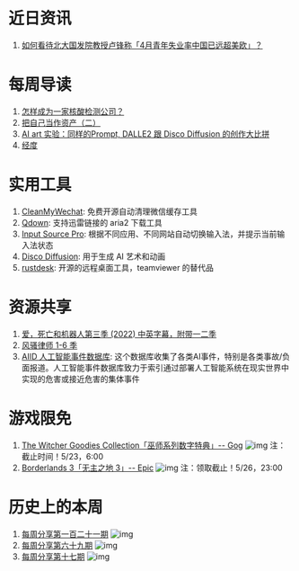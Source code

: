 # 近日资讯

1. [如何看待北大国发院教授卢锋称「4月青年失业率中国已远超美欧」？](https://www.zhihu.com/question/533713227)

# 每周导读

1. [怎样成为一家核酸检测公司？](http://www.eeo.com.cn/2022/0516/534846.shtml)
2. [把自己当作资产（二）](https://mp.weixin.qq.com/s/WGXxYpBjxpeu4aLdJwMPVg)
3. [AI art 实验：同样的Prompt, DALLE2 跟 Disco Diffusion 的创作大比拼](https://mp.weixin.qq.com/s/iFtlqgDrtknfAq7iNQpzAw)
4. [经度](https://mp.weixin.qq.com/s/iQYaVxzcP4obF0-2La2t8w)

# 实用工具

1. [CleanMyWechat](https://github.com/blackboxo/CleanMyWechat): 免费开源自动清理微信缓存工具
2. [Qdown](https://lightzhan.xyz/index.php/qdown/): 支持迅雷链接的 aria2 下载工具
3. [Input Source Pro](https://inputsource.pro/zh-CN): 根据不同应用、不同网站自动切换输入法，并提示当前输入法状态
4. [Disco Diffusion](https://github.com/alembics/disco-diffusion): 用于生成 AI 艺术和动画
5. [rustdesk](https://github.com/rustdesk/rustdesk): 开源的远程桌面工具，teamviewer 的替代品

# 资源共享

1. [爱，死亡和机器人第三季 (2022) 中英字幕，附带一二季](https://www.aliyundrive.com/s/cqmhhDfFTKQ)
2. [风骚律师 1-6 季](https://www.aliyundrive.com/s/CWa4usLqTfG)
3. [AIID 人工智能事件数据库](https://incidentdatabase.ai/apps/discover?display=details&lang=en&page=1): 这个数据库收集了各类AI事件，特别是各类事故/负面报道。人工智能事件数据库致力于索引通过部署人工智能系统在现实世界中实现的危害或接近危害的集体事件

# 游戏限免

1. [The Witcher Goodies Collection「巫师系列数字特典」-- Gog](https://www.gog.com/game/the_witcher_goodies_collection)
![img](http://mmbiz.qpic.cn/sz_mmbiz_png/pDARXZuibAKRNO3CZEZsPeoV3VkmdA5EfsHCXJW6FVr2pKqg4zv4V4nibTaEbeLFUObqck9gHJMogiafQfWjCUz6A/0?wx_fmt=png)
注：截止时间！5/23，6:00
2. [Borderlands 3「无主之地 3」-- Epic](https://store.epicgames.com/p/borderlands-3)
![img](http://mmbiz.qpic.cn/sz_mmbiz_png/pDARXZuibAKRNO3CZEZsPeoV3VkmdA5EfSjzVEIj45LiadsL76HIHqxqlyXWJciaYmDXbNnyQ2e1U0pCote5WLricQ/0?wx_fmt=png)
注：领取截止！5/26，23:00

# 历史上的本周

1. [每周分享第一百二十一期](https://mp.weixin.qq.com/s/YAf05wozeTCq0Yr5dedjcQ)
![img](https://mmbiz.qpic.cn/sz_mmbiz_jpg/pDARXZuibAKSjQXWfoHce1LYkOjaaqLdIicym5d6XjSMgfotFHVJaZuib9Gaz7Lbd8XVPakNkKzBK1icY8yW8GSRTA/640?wx_fmt=jpeg&wxfrom=5&wx_lazy=1&wx_co=1)
2. [每周分享第六十九期](https://mp.weixin.qq.com/s/e9wgZEBNqDg9LYWY2r0aig)
![img](https://mmbiz.qpic.cn/sz_mmbiz_jpg/pDARXZuibAKTG8rqYJibaGVRo17nl1LKPJ9THMG67a0D53kSHD6HCtVJJXllhggydib0tDyugT4CwlR1lVWKJvtpw/640?wx_fmt=jpeg&wxfrom=5&wx_lazy=1&wx_co=1)
3. [每周分享第十七期](https://mp.weixin.qq.com/s/ADQN9-br_cUo4h6qgjEvMQ)
![img](https://mmbiz.qpic.cn/mmbiz_png/pDARXZuibAKRpaKwbSscEJRwkEE2gg0mzicJ0ib2MYKXZX0CXSSarntUcicEbIDq2z4udey0UCszs6b5IS36RoUyNA/640?wx_fmt=png&wxfrom=5&wx_lazy=1&wx_co=1)
